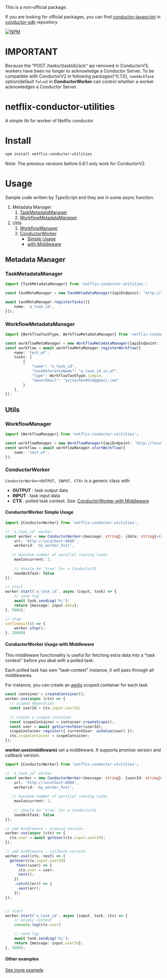 This is a non-official package. 

If you are looking for official packages, you can find [conductor-javascript](https://github.com/conductor-sdk/conductor-javascript) in [conductor-sdk](https://github.com/conductor-sdk) repository  


[![NPM](https://nodei.co/npm/netflix-conductor-utilities.png)](https://nodei.co/npm/netflix-conductor-utilities/)
<!--[![NPM](https://nodei.co/npm-dl/netflix-conductor-utilities.png?height=3)](https://nodei.co/npm/netflix-conductor-utilities/)-->

# IMPORTANT

Because the “POST /tasks/{taskId}/ack“ api removed in ConductorV3, workers have been no longer to acknowledge a Conductor Server. To be compatible with ConductorV2 in following packages(^0.7.0), `needAckTask` option(default `false`) in **ConductorWorker** can control whether a worker acknowledges a Conductor Server.

# netflix-conductor-utilities

A simple lib for worker of Netflix conductor

# Install

``` bash
npm install netflix-conductor-utilities
```

Note: The previous versions before 0.6.1 only work for ConductorV2.

# Usage

Sample code written by *TypeScript* and they are in some async function.

1. Metadata Manager
    1. [TaskMetadataManager](#TaskMetadataManager)
    2. [WorkflowMetadataManager](#WorkflowMetadataManager)
2. Utils
    1. [WorkflowManager](#WorkflowManager)
    2. [ConductorWorker](#ConductorWorker)
       * [Simple Usage](#conductorworker-simple-usage)
       * [with Middleware](#conductorworker-usage-with-middleware)


## Metadata Manager


### TaskMetadataManager

```typescript
import {TaskMetadataManager} from 'netflix-conductor-utilities';

const taskMetaManager = new TaskMetadataManager({apiEndpoint: 'http://localhost:8080/api/'});

await taskMetaManager.registerTasks([{
    name: 'a_task_id',
}]);
```

### WorkflowMetadataManager

```typescript
import {WorkflowTaskType, WorkflowMetadataManager} from 'netflix-conductor-utilities';

const workflowMetaManager = new WorkflowMetadataManager({apiEndpoint: 'http://localhost:8080/api/'});
const workflow = await workflowMetaManager.registerWorkflow({
    name: 'test_wf',
    tasks: [
        {
            "name": "a_task_id",
            "taskReferenceName": "a_task_id_in_wf",
            "type": WorkflowTaskType.simple,
            "ownerEmail": "yujiechen0514@gmail.com"
        }
    ],
});
```

## Utils


### WorkflowManager

```typescript
import {WorkflowManager} from 'netflix-conductor-utilities';

const workflowManager = new WorkflowManager({apiEndpoint: 'http://localhost:8080/api/'});
const workflow = await workflowManager.startWorkflow({
    name: 'test_wf',
});
```

### ConductorWorker

`ConductorWorker<OUTPUT, INPUT, CTX>` is a generic class with
* **OUTPUT** : task output data
* **INPUT** : task input data 
* **CTX** : polled task context. See: [ConductorWorker with Middleware](#conductorworker-usage-with-middleware)

#### ConductorWorker Simple Usage

```typescript
import {ConductorWorker} from 'netflix-conductor-utilities';

// 'a_task_id' worker
const worker = new ConductorWorker<{message: string}, {data: string}>({
    url: 'http://localhost:8080',
    workerid: 'my_worker_host',
   
   // maximum number of parallel running tasks
    maxConcurrent: 2,
    
    // shoule be 'true' for a ConductorV2
    needAckTask: false
});

// start
worker.start('a_task_id', async (input, task) => {
    // send log
    await task.sendLog('hi');
    return {message: input.data};
}, 5000);

// stop
setTimeout(() => {
    worker.stop();
}, 20000)
```

#### ConductorWorker Usage with Middleware

This middleware functionality is useful for fetching extra data into a “task context” before you deal with a polled task.

Each polled task has own "task-context" instance, it will pass through all middlewares.

For instance, you can create an [awilix](https://github.com/jeffijoe/awilix) scoped container for each task

```typescript
const container = createContainer();
worker.use(async (ctx) => {
  // scoped dependcies
  const userId = ctx.input.userId;
    
  // create a scoped container
  const scopeContainer = container.createScope();
  const user = await getCurrentUser(userId);
  scopeContainer.register({ currentUser: asValue(user) });
  ctx.scopeContainer = scopeContainer;
});
```

**worker.use(middleware)** set a middleware. It supports promise version and callback version.

```typescript
import {ConductorWorker} from 'netflix-conductor-utilities';

// 'a_task_id' worker
const worker = new ConductorWorker<{message: string}, {userId: string}>({
    url: 'http://localhost:8080',
    workerid: 'my_worker_host',
   
   // maximum number of parallel running tasks
    maxConcurrent: 2,
    
    // shoule be 'true' for a ConductorV2
    needAckTask: false
});

// add middleware - promise version
worker.use(async (ctx) => {
  ctx.user = await getUser(ctx.input.userId);
});

// add middleware - callback version
worker.use((ctx, next) => {
  getUser(ctx.input.userId)
    .then((user) => {
      ctx.user = user;
      next();
    })
    .catch((err) => {
      next(err);
    });
});


// start
worker.start('a_task_id', async (input, task, ctx) => {
    // access context
    console.log(ctx.user)

    // send log
    await task.sendLog('hi');
    return {message: input.userId};
}, 5000);

```

#### Other examples
[See more example](./example)

